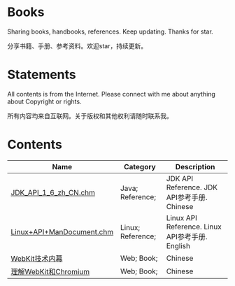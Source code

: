 # Books
Sharing books, handbooks, references. Keep updating. Thanks for star.

分享书籍、手册、参考资料。欢迎star，持续更新。

# Statements
All contents is from the Internet. Please connect with me about anything about Copyright or rights.

所有内容均来自互联网。关于版权和其他权利请随时联系我。

# Contents

Name | Category | Description
---|---|---
[JDK_API_1_6_zh_CN.chm](https://github.com/NasdaqGodzilla/Books/blob/main/JDK_API_1_6_zh_CN.chm) | Java; Reference; | JDK API Reference. JDK API参考手册. Chinese
[Linux+API+ManDocument.chm](https://github.com/NasdaqGodzilla/Books/blob/main/Linux%2BAPI%2BManDocument.chm) | Linux; Reference; | Linux API Reference. Linux API参考手册. English
[WebKit技术内幕](https://github.com/NasdaqGodzilla/Books/blob/main/WebKit%E6%8A%80%E6%9C%AF%E5%86%85%E5%B9%95%20(%E6%9C%B1%E6%B0%B8%E7%9B%9B%20%5B%E6%9C%B1%E6%B0%B8%E7%9B%9B%5D)%20(z-lib.org).epub) | Web; Book; | Chinese
[理解WebKit和Chromium](https://github.com/NasdaqGodzilla/Books/blob/main/%E7%90%86%E8%A7%A3WebKit%E5%92%8CChromium%20(%E6%9C%B1%E6%B0%B8%E7%9B%9B)%20(z-lib.org).epub) | Web; Book; | Chinese
